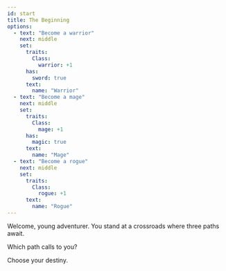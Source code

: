 ```yaml
---
id: start
title: The Beginning
options:
  - text: "Become a warrior"
    next: middle
    set:
      traits:
        Class:
          warrior: +1
      has:
        sword: true
      text:
        name: "Warrior"
  - text: "Become a mage"
    next: middle
    set:
      traits:
        Class:
          mage: +1
      has:
        magic: true
      text:
        name: "Mage"
  - text: "Become a rogue"
    next: middle
    set:
      traits:
        Class:
          rogue: +1
      text:
        name: "Rogue"
---
```


Welcome, young adventurer. You stand at a crossroads where three paths await.

Which path calls to you?

Choose your destiny.
